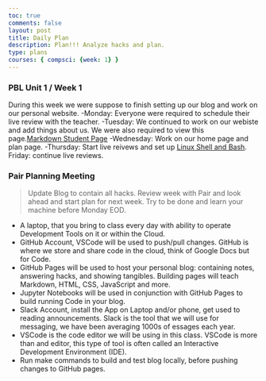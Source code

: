 ```yaml
---
toc: true
comments: false
layout: post
title: Daily Plan
description: Plan!!! Analyze hacks and plan.
type: plans
courses: { compsci: {week: 1} }
---
```


### PBL Unit 1 / Week 1
During this week we were suppose to finish setting up our blog and work on our personal website.
-Monday: Everyone were required to schedule their live review with the teacher.
-Tuesday: We continued to work on our webiste and add things about us. We were also required to view this page.[Markdown Student Page](https://nighthawkcoders.github.io/teacher//c4.3/c5.0/2023/08/17/markdown-html_fragments.html)
-Wednesday: Work on our home page and plan page.
-Thursday: Start live reivews and set up [Linux Shell and Bash](https://nighthawkcoders.github.io/teacher//5.a/c4.1/2023/08/16/linux_shell_IPYNB_2_.html).
Friday: continue live reviews.


### Pair Planning Meeting
> Update Blog to contain all hacks.  Review week with Pair and look ahead and start plan for next week.  Try to be done and learn your machine before Monday EOD.
- A laptop, that you bring to class every day with ability to operate Development Tools on it or within the Cloud.
- GitHub Account, VSCode will be used to push/pull changes. GitHub is where we store and share code in the cloud, think of Google Docs but for Code.
- GitHub Pages will be used to host your personal blog: containing notes, answering hacks, and showing tangibles.  Building pages will teach Markdown, HTML, CSS, JavaScript and more.
- Jupyter Notebooks will be used in conjunction with GitHub Pages to build running Code in your blog.
- Slack Account, install the App on Laptop and/or phone, get used to reading announcements. Slack is the tool that we will use for messaging, we have been averaging 1000s of essages each year.
- VSCode is the code editor we will be using in this class.  VSCode is more than and editor, this type of tool is often called an Interactive Development Environment (IDE). 
- Run make commands to build and test blog locally, before pushing changes to GitHub pages.
